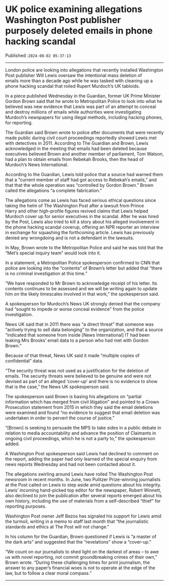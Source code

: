 # UK police examining allegations Washington Post publisher purposely deleted emails in phone hacking scandal

Published :`2024-08-02 05:37:13`

---

London police are looking into allegations that recently installed Washington Post publisher Will Lewis oversaw the intentional mass deletion of emails more than a decade ago while he was tasked with cleaning up a phone hacking scandal that roiled Rupert Murdoch’s UK tabloids.

In a piece published Wednesday in the Guardian, former UK Prime Minister Gordon Brown said that he wrote to Metropolitan Police to look into what he believed was new evidence that Lewis was part of an attempt to conceal and destroy millions of emails while authorities were investigating Murdoch’s newspapers for using illegal methods, including hacking phones, for reporting.

The Guardian said Brown wrote to police after documents that were recently made public during civil court proceedings reportedly showed Lewis met with detectives in 2011. According to The Guardian and Brown, Lewis acknowledged in the meeting that emails had been deleted because executives believed Brown and another member of parliament, Tom Watson, had a plan to obtain emails from Rebekah Brooks, then the head of Murdoch’s News International.

According to the Guardian, Lewis told police that a source had warned them that a “current member of staff had got access to Rebekah’s emails,” and that that the whole operation was “controlled by Gordon Brown.” Brown called the allegations “a complete fabrication.”

The allegations come as Lewis has faced serious ethical questions since taking the helm of The Washington Post after a lawsuit from Prince Harry and other high-profile figures revived claims that Lewis helped Murdoch cover up for senior executives in the scandal. After he was hired by the Post, Lewis also tried to kill a story about his alleged involvement in the phone hacking scandal coverup, offering an NPR reporter an interview in exchange for squashing the forthcoming article. Lewis has previously denied any wrongdoing and is not a defendant in the lawsuits.

In May, Brown wrote to the Metropolitan Police and said he was told that the “Met’s special inquiry team” would look into it.

In a statement, a Metropolitan Police spokesperson confirmed to CNN that police are looking into the “contents” of Brown’s letter but added that “there is no criminal investigation at this time.”

“We have responded to Mr Brown to acknowledge receipt of his letter. Its contents continues to be assessed and we will be writing again to update him on the likely timescales involved in that work,” the spokesperson said.

A spokesperson for Murdoch’s News UK strongly denied that the company had “sought to impede or worse conceal evidence” from the police investigation.

News UK said that in 2011 there was “a direct threat” that someone was “actively trying to sell data belonging” to the organization, and that a source “indicated that someone from inside [News International] IT had been leaking Mrs Brooks’ email data to a person who had met with Gordon Brown.”

Because of that threat, News UK said it made “multiple copies of confidential” data.

“The security threat was not used as a justification for the deletion of emails. The security threats were believed to be genuine and were not devised as part of an alleged ‘cover-up’ and there is no evidence to show that is the case,” the News UK spokesperson said.

The spokesperson said Brown is basing his allegations on “partial information which has merged from civil litigation” and pointed to a Crown Prosecution statement from 2015 in which they said the email deletions were examined and found “no evidence to suggest that email deletion was undertaken in order to pervert the course of justice.”

“[Brown] is seeking to persuade the MPS to take sides in a public debate in relation to media accountability and advance the position of Claimants in ongoing civil proceedings, which he is not a party to,” the spokesperson added.

A Washington Post spokesperson said Lewis had declined to comment on the report, adding the paper had only learned of the special enquiry from news reports Wednesday and had not been contacted about it.

The allegations swirling around Lewis have roiled The Washington Post newsroom in recent months. In June, two Pulitzer Prize-winning journalists at the Post called on Lewis to step aside amid questions about his integrity. Lewis’ incoming hand-picked top editor for the newspaper, Robert Winnett, also declined to join the publication after several reports emerged about his own history, including the use of materials from a self-described “thief” for reporting purposes.

Washington Post owner Jeff Bezos has signaled his support for Lewis amid the turmoil, writing in a memo to staff last month that “the journalistic standards and ethics at The Post will not change.”

In his column for the Guardian, Brown questioned if Lewis is “a master of the dark arts” and suggested that the “revelations” show a “cover-up.”

“We count on our journalists to shed light on the darkest of areas – to awe us with novel reporting, not commit groundbreaking crimes of their own,” Brown wrote. “During these challenging times for print journalism, the answer to any paper’s financial woes is not to operate at the edge of the law, but to follow a clear moral compass.”

---

